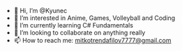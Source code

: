 - 👋 Hi, I’m @Kyunec
- 👀 I’m interested in Anime, Games, Volleyball and Coding
- 🌱 I’m currently learning C# Fundamentals
- 💞️ I’m looking to collaborate on anything really
- 📫 How to reach me: mitkotrendafilov7777@gmail.com


